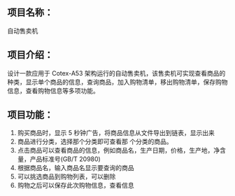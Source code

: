 ## 项目名称：

自动售卖机

## 项目介绍：

设计一款应用于 Cotex-A53 架构运行的自动售卖机，该售卖机可实现查看商品的种类，显示单个商品的信息，查询商品，加入购物清单，移出购物清单，保存购物信息，查看购物信息等多项功能。

## 项目功能：

1. 购买商品时，显示 5 秒钟广告，将商品信息从文件导出到链表，显示出来
2. 商品进行分类，选择那个分类即可查看那 个分类的商品。
3. 点击商品可以查看商品的信息，例如商品名，生产日期，价格，生产地，净含量，产品标准号(GB/T 20980)
4. 根据商品名，输入商品名显示要查询的商品
5. 可以挑选商品到购物列表，可以删除
6. 购物之后可以保存此次购物信息，查看信息
